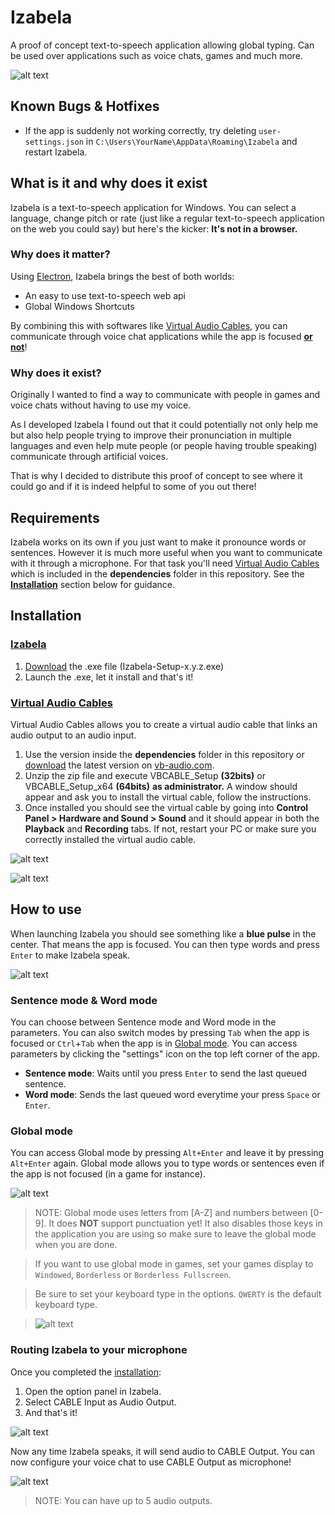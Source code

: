 # Izabela
A proof of concept text-to-speech application allowing global typing. Can be used over applications such as voice chats, games and much more.

![alt text](https://i.imgur.com/VswqHl4.gif)

## Known Bugs & Hotfixes
* If the app is suddenly not working correctly, try deleting `user-settings.json` in `C:\Users\YourName\AppData\Roaming\Izabela` and restart Izabela.

## What is it and why does it exist
Izabela is a text-to-speech application for Windows. You can select a language, change pitch or rate (just like a regular text-to-speech application on the web you could say) but here's the kicker: **It's not in a browser.**

### Why does it matter?

Using [Electron](https://electron.atom.io), Izabela brings the best of both worlds:
* An easy to use text-to-speech web api
* Global Windows Shortcuts

By combining this with softwares like [Virtual Audio Cables](http://www.vb-audio.com/Cable/index.htm#DownloadCable), you can communicate through voice chat applications while the app is focused **[or not](https://github.com/Wurielle/izabela-desktop#global-mode)**!

### Why does it exist?

Originally I wanted to find a way to communicate with people in games and voice chats without having to use my voice.

As I developed Izabela I found out that it could potentially not only help me but also help people trying to improve their pronunciation in multiple languages and even help mute people (or people having trouble speaking) communicate through artificial voices.

That is why I decided to distribute this proof of concept to see where it could go and if it is indeed helpful to some of you out there!

## Requirements
Izabela works on its own if you just want to make it pronounce words or sentences. However it is much more useful when you want to communicate with it through a microphone.
For that task you'll need [Virtual Audio Cables](http://www.vb-audio.com/Cable/index.htm#DownloadCable) which is included in the **dependencies** folder in this repository. See the **[Installation](https://github.com/Wurielle/izabela-windows#installation)** section below for guidance.

## Installation
### [Izabela](https://github.com/Wurielle/izabela-windows/)
1. [Download](https://github.com/Wurielle/izabela-windows/releases/latest) the .exe file (Izabela-Setup-x.y.z.exe)
2. Launch the .exe, let it install and that's it!

### [Virtual Audio Cables](http://www.vb-audio.com/Cable/index.htm#DownloadCable)
Virtual Audio Cables allows you to create a virtual audio cable that links an audio output to an audio input.

1. Use the version inside the **dependencies** folder in this repository or [download](http://www.vb-audio.com/Cable/index.htm#DownloadCable) the latest version on [vb-audio.com](http://www.vb-audio.com).
2. Unzip the zip file and execute VBCABLE_Setup **(32bits)** or VBCABLE_Setup_x64 **(64bits)** **as administrator.** A window should appear and ask you to install the virtual cable, follow the instructions.
3. Once installed you should see the virtual cable by going into **Control Panel > Hardware and Sound > Sound** and it should appear in both the **Playback** and **Recording** tabs. If not, restart your PC or make sure you correctly installed the virtual audio cable.

![alt text](https://i.imgur.com/R7l4YRE.png)

![alt text](https://i.imgur.com/UKWzqiq.png)

## How to use
When launching Izabela you should see something like a **blue pulse** in the center. That means the app is focused. You can then type words and press `Enter` to make Izabela speak.

![alt text](https://i.imgur.com/UEthOum.png)

### Sentence mode & Word mode
You can choose between Sentence mode and Word mode in the parameters. You can also switch modes by pressing `Tab` when the app is focused or `Ctrl`+`Tab` when the app is in [Global mode](https://github.com/Wurielle/izabela-desktop#global-mode). You can access parameters by clicking the "settings" icon on the top left corner of the app.
* **Sentence mode**: Waits until you press `Enter` to send the last queued sentence.
* **Word mode**: Sends the last queued word everytime your press `Space` or `Enter`.

### Global mode
You can access Global mode by pressing `Alt+Enter` and leave it by pressing `Alt+Enter`  again.
Global mode allows you to type words or sentences even if the app is not focused (in a game for instance).

![alt text](https://i.imgur.com/gSrFTcG.jpg)
> NOTE:
> Global mode uses letters from [A-Z] and numbers between [0-9]. It does **NOT** support punctuation yet!
> It also disables those keys in the application you are using so make sure to leave the global mode when you are done.

> If you want to use global mode in games, set your games display to `Windowed`, `Borderless` or `Borderless Fullscreen`.

> Be sure to set your keyboard type in the options. `QWERTY` is the default keyboard type.

>![alt text](https://i.imgur.com/nqWYjcy.png)
### Routing Izabela to your microphone
Once you completed the [installation](https://github.com/Wurielle/izabela-windows#installation):
1. Open the option panel in Izabela.
2. Select CABLE Input as Audio Output.
3. And that's it!

![alt text](https://i.imgur.com/Uxq12fA.png)

Now any time Izabela speaks, it will send audio to CABLE Output. You can now configure your voice chat to use CABLE Output as microphone!

![alt text](http://i.imgur.com/vdUH5F2.png)

> NOTE: You can have up to 5 audio outputs.
